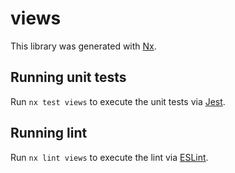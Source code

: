 # views

This library was generated with [Nx](https://nx.dev).

## Running unit tests

Run `nx test views` to execute the unit tests via [Jest](https://jestjs.io).

## Running lint

Run `nx lint views` to execute the lint via [ESLint](https://eslint.org/).
